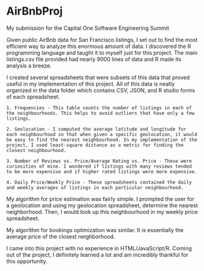 # AirBnbProj 

My submission for the Capital One Software Engineering Summit

Given public AirBnb data for San Francisco listings, I set out to find the most efficient way to analyze this enormous amount of data. I discovered the R programming language and taught it to myself just for this project. The main listings.csv file provided had nearly 9000 lines of data and R made its analysis a breeze.

I created several spreadsheets that were subsets of this data that proved useful in my implementation of this project. All of this data is neatly organized in the data folder which contains CSV, JSON, and R studio forms of each spreadsheet.

	1. Frequencies - This table counts the number of listings in each of the neighbourhoods. This helps to avoid outliers that have only a few listings.

	2. Geolocation - I computed the average latitude and longitude for each neighbourhood so that when given a specific geolocation, it would be easy to find the nearest neighbourhood. In my implementation of the project, I used least-square distance as a metric for finding the closest neighbourhood.

	3. Number of Reviews vs. Price/Average Rating vs. Price - These were curiosities of mine. I wondered if listings with many reviews tended to be more expensive and if higher rated listings were more expensive.

	4. Daily Price/Weekly Price - These spreadsheets contained the daily and weekly averages of listings in each particular neighbourhood.

My algorithm for price estimation was fairly simple. I prompted the user for a geolocation and using my geolocation spreadsheet, determine the nearest neighborhood. Then, I would look up this neighbourhood in my weekly price spreadsheet.

My algorithm for bookings optimization was similar. It is essentially the average price of the closest neighborhood.

I came into this project with no experience in HTML/JavaScript/R. Coming out of the project, I definitely learned a lot and am incredibly thankful for this opportunity.

